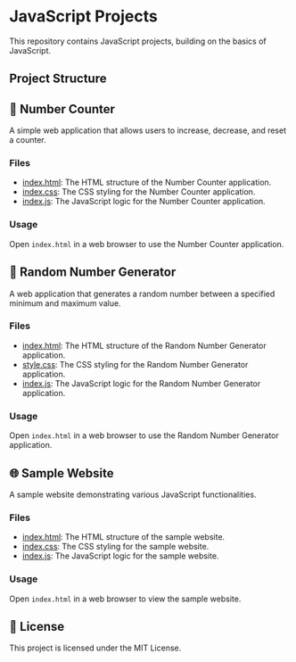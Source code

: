 # JavaScript Projects

This repository contains JavaScript projects, building on the basics of JavaScript.

## Project Structure


## 🔢 Number Counter

A simple web application that allows users to increase, decrease, and reset a counter.

### Files

- [index.html](Number%20Counter/index.html): The HTML structure of the Number Counter application.
- [index.css](Number%20Counter/index.css): The CSS styling for the Number Counter application.
- [index.js](Number%20Counter/index.js): The JavaScript logic for the Number Counter application.

### Usage

Open `index.html` in a web browser to use the Number Counter application.

## 🎲 Random Number Generator

A web application that generates a random number between a specified minimum and maximum value.

### Files

- [index.html](Random%20Number%20Generator/index.html): The HTML structure of the Random Number Generator application.
- [style.css](Random%20Number%20Generator/style.css): The CSS styling for the Random Number Generator application.
- [index.js](Random%20Number%20Generator/index.js): The JavaScript logic for the Random Number Generator application.

### Usage

Open `index.html` in a web browser to use the Random Number Generator application.

## 🌐 Sample Website

A sample website demonstrating various JavaScript functionalities.

### Files

- [index.html](website/index.html): The HTML structure of the sample website.
- [index.css](website/index.css): The CSS styling for the sample website.
- [index.js](website/index.js): The JavaScript logic for the sample website.

### Usage

Open `index.html` in a web browser to view the sample website.

## 📜 License

This project is licensed under the MIT License.